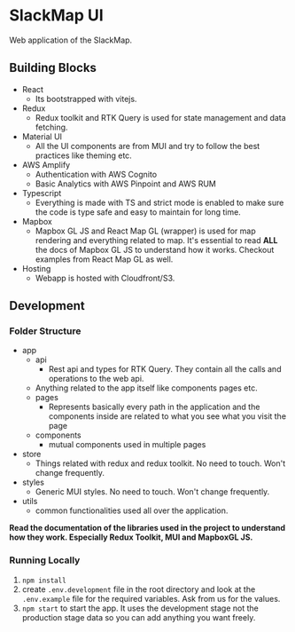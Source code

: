 # SlackMap UI

Web application of the SlackMap.

## Building Blocks

- React
  - Its bootstrapped with vitejs.
- Redux
  - Redux toolkit and RTK Query is used for state management and data fetching.
- Material UI
  - All the UI components are from MUI and try to follow the best practices like theming etc.
- AWS Amplify
  - Authentication with AWS Cognito
  - Basic Analytics with AWS Pinpoint and AWS RUM
- Typescript
  - Everything is made with TS and strict mode is enabled to make sure the code is type safe and easy to maintain for long time.
- Mapbox
  - Mapbox GL JS and React Map GL (wrapper) is used for map rendering and everything related to map. It's essential to read **ALL** the docs of Mapbox GL JS to understand how it works. Checkout examples from React Map GL as well.
- Hosting
  - Webapp is hosted with Cloudfront/S3.

## Development

### Folder Structure
- app
  - api
    -  Rest api and types for RTK Query. They contain all the calls and operations to the web api.
  - Anything related to the app itself like components pages etc.
  - pages
    - Represents basically every path in the application and the components inside are related to what you see what you visit the page
  - components
    - mutual components used in multiple pages
- store
  - Things related with redux and redux toolkit. No need to touch. Won't change frequently.
- styles
  - Generic MUI styles. No need to touch. Won't change frequently.
- utils
  - common functionalities used all over the application.

**Read the documentation of the libraries used in the project to understand how they work. Especially Redux Toolkit, MUI and MapboxGL JS.**

### Running Locally

1. `npm install`
2. create `.env.development` file in the root directory and look at the `.env.example` file for the required variables. Ask from us for the values.
3. `npm start` to start the app. It uses the development stage not the production stage data so you can add anything you want freely.

